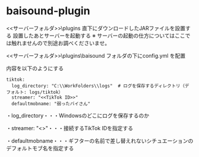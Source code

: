 # baisound-plugin

<<サーバーフォルダ>>\plugins 直下にダウンロードしたJARファイルを設置する
設置したあとサーバーを起動する
※ サーバーの起動の仕方についてはここでは触れませんので別途お調べくださいませ。

<<サーバーフォルダ>>\plugins\baisound フォルダの下にconfig.yml を配置

内容を以下のようにする

```
tiktok:
  log_directory: "C:\\WorkFolders\\logs"  # ログを保存するディレクトリ（デフォルト: logs/tiktok）
  streamer: "<<TikTok ID>>"
  defaultmobname: "弱ったバイさん"
```

・log_directory・・・Windowsのどこにログを保存するのか

・streamer: "<<TikTok ID>>"・・・接続するTikTok IDを指定する

・defaultmobname・・・ギフターの名前で差し替えれないシチュエーションのデフォルトモブ名を指定する
